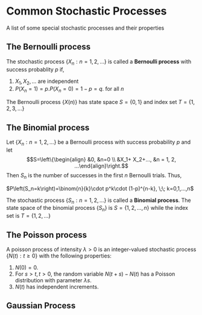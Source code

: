 # Common Stochastic Processes
A list of some special stochastic processes and their properties 

## The Bernoulli process
The stochastic process $\left\{X_n:n=1,2,...\right\}$ is called a **Bernoulli process** with success probablity $p$ if,

1. $X_1, X_2, ...$ are independent 
2. $P(X_n = 1) = p. P(X_n = 0) = 1-p = q$. for all $n$

The Bernoulli process $\left\{X(n)\right\}$ has state space $S=\left\{0,1\right\}$ and index set $T=\left\{1,2,3,...\right\}$

## The Binomial process
Let $\left\{X_n:n=1,2,...\right\}$ be a Bernoulli process with success probability $p$ and let 
$$S=\left\{\begin{align} &0, &n=0 \\ &X_1+ X_2+..., &n = 1, 2, ...\end{align}\right.$$
Then $S_n$ is the number of successes in the first $n$ Bernoulli trials. Thus, 

$P\left(S_n=k\right)=\binom{n}{k}\cdot p^k\cdot (1-p)^{n-k}, \;\; k=0,1,...,n$

The stochastic process $\left\{S_n:n=1,2,...\right\}$ is called a **Binomial process**. The state space of the binomial process $\left\{S_n\right\}$ is $S=\left\{1,2,...,n\right\}$ while the index set is $T=\left\{1,2,...\right\}$

## The Poisson process
A poisson process of intensity $\lambda>0$ is an integer-valued stochastic process $\left\{N(t):t\geq 0\right\}$ with the following properties:

1. $N(0)=0$.
2. For $s>t,t>0$, the random variable $N(t+s)-N(t)$ has a Poisson distribution with parameter $\lambda s$.
3. $N(t)$ has independent increments. 


## Gaussian Process
## 
